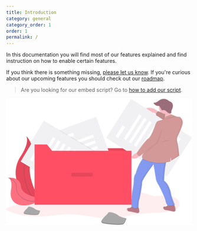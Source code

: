 ```yaml
---
title: Introduction
category: general
category_order: 1
order: 1
permalink: /
---
```


In this documentation you will find most of our features explained and find instruction on how to enable certain features.

If you think there is something missing, [please let us know](https://simpleanalytics.io/feedback?ref=docs.simpleanalytics.io).
If you're curious about our upcoming features you should check out our [roadmap](https://simpleanalytics.io/roadmap?ref=docs.simpleanalytics.io).

> Are you looking for our embed script? Go to [how to add our script](/script).

<img class="undraw-svg" src="/images/undraw-filing-system.svg" alt="">
